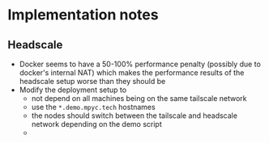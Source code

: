 # Implementation notes

## Headscale

- Docker seems to have a 50-100% performance penalty (possibly due to docker's internal NAT) which makes the performance results of the headscale setup worse than they should be
- Modify the deployment setup to
	- not depend on all machines being on the same tailscale network 
	- use the `*.demo.mpyc.tech` hostnames
	- the nodes should switch between the tailscale and headscale network depending on the demo script
	- 